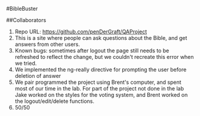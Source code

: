 #BibleBuster

##Collaborators 
1. Repo URL: https://github.com/penDerGraft/QAProject
2. This is a site where people can ask questions about the Bible, and get answers from other users. 
3. Known bugs: sometimes after logout the page still needs to be refreshed to reflect the change, but we couldn't
	recreate this error when we tried. 
4. We implemented the ng-really directive for prompting the user before deletion of answer
5. We pair programmed the project using Brent's computer, and spent most of our time in the lab. For part of the project not done in the lab Jake worked on the styles for the voting system, and Brent worked on the logout/edit/delete functions.
6. 50/50 

